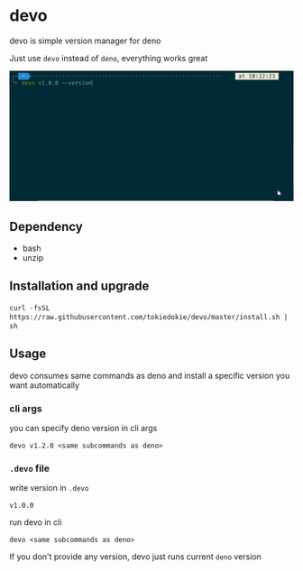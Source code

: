 # devo

devo is simple version manager for deno

Just use `devo` instead of `deno`, everything works great

![demo](https://raw.githubusercontent.com/tokiedokie/devo/master/.github/images/demo.gif)

## Dependency

- bash
- unzip

## Installation and upgrade

```
curl -fsSL https://raw.githubusercontent.com/tokiedokie/devo/master/install.sh | sh
```

## Usage

devo consumes same commands as deno and install a specific version you want automatically

### cli args

you can specify deno version in cli args

```
devo v1.2.0 <same subcommands as deno>
```

### `.devo` file

write version in `.devo`

```
v1.0.0
```

run devo in cli

```
devo <same subcommands as deno>
```

If you don't provide any version, devo just runs current `deno` version
